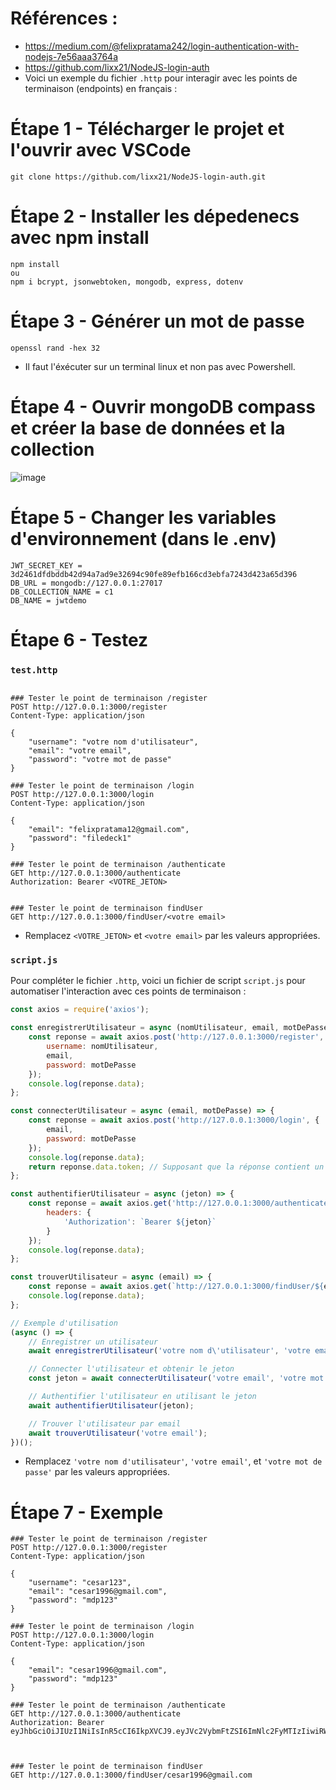 # Références :
- https://medium.com/@felixpratama242/login-authentication-with-nodejs-7e56aaa3764a
- https://github.com/lixx21/NodeJS-login-auth
- Voici un exemple du fichier `.http` pour interagir avec les points de terminaison (endpoints) en français :

# Étape 1 - Télécharger le projet et l'ouvrir avec VSCode
```ssh
git clone https://github.com/lixx21/NodeJS-login-auth.git
```

# Étape 2 - Installer les dépedenecs avec npm install
```ssh
npm install
ou
npm i bcrypt, jsonwebtoken, mongodb, express, dotenv
```

# Étape 3 - Générer un mot de passe
```ssh
openssl rand -hex 32
```
- Il faut l'éxécuter sur un terminal linux et non pas avec Powershell.
  
# Étape 4 - Ouvrir mongoDB compass et créer la base de données et la collection 
![image](https://github.com/hrhouma/Projet-MERN/assets/10111526/74cbd073-ccd6-4cbb-a70a-9bb03e446954)

# Étape 5 - Changer les variables d'environnement (dans le .env)
```ssh
JWT_SECRET_KEY = 3d2461dfdbddb42d94a7ad9e32694c90fe89efb166cd3ebfa7243d423a65d396
DB_URL = mongodb://127.0.0.1:27017
DB_COLLECTION_NAME = c1
DB_NAME = jwtdemo
```

# Étape 6 - Testez
### `test.http`
```http

### Tester le point de terminaison /register
POST http://127.0.0.1:3000/register
Content-Type: application/json

{
    "username": "votre nom d'utilisateur",
    "email": "votre email",
    "password": "votre mot de passe"
}

### Tester le point de terminaison /login
POST http://127.0.0.1:3000/login
Content-Type: application/json

{
    "email": "felixpratama12@gmail.com",
    "password": "filedeck1"
}

### Tester le point de terminaison /authenticate
GET http://127.0.0.1:3000/authenticate
Authorization: Bearer <VOTRE_JETON>


### Tester le point de terminaison findUser
GET http://127.0.0.1:3000/findUser/<votre email>
```

- Remplacez `<VOTRE_JETON>` et `<votre email>` par les valeurs appropriées.

### `script.js`
Pour compléter le fichier `.http`, voici un fichier de script `script.js` pour automatiser l'interaction avec ces points de terminaison :

```javascript
const axios = require('axios');

const enregistrerUtilisateur = async (nomUtilisateur, email, motDePasse) => {
    const reponse = await axios.post('http://127.0.0.1:3000/register', {
        username: nomUtilisateur,
        email,
        password: motDePasse
    });
    console.log(reponse.data);
};

const connecterUtilisateur = async (email, motDePasse) => {
    const reponse = await axios.post('http://127.0.0.1:3000/login', {
        email,
        password: motDePasse
    });
    console.log(reponse.data);
    return reponse.data.token; // Supposant que la réponse contient un jeton
};

const authentifierUtilisateur = async (jeton) => {
    const reponse = await axios.get('http://127.0.0.1:3000/authenticate', {
        headers: {
            'Authorization': `Bearer ${jeton}`
        }
    });
    console.log(reponse.data);
};

const trouverUtilisateur = async (email) => {
    const reponse = await axios.get(`http://127.0.0.1:3000/findUser/${email}`);
    console.log(reponse.data);
};

// Exemple d'utilisation
(async () => {
    // Enregistrer un utilisateur
    await enregistrerUtilisateur('votre nom d\'utilisateur', 'votre email', 'votre mot de passe');

    // Connecter l'utilisateur et obtenir le jeton
    const jeton = await connecterUtilisateur('votre email', 'votre mot de passe');

    // Authentifier l'utilisateur en utilisant le jeton
    await authentifierUtilisateur(jeton);

    // Trouver l'utilisateur par email
    await trouverUtilisateur('votre email');
})();
```

- Remplacez `'votre nom d'utilisateur'`, `'votre email'`, et `'votre mot de passe'` par les valeurs appropriées.

# Étape 7 - Exemple

```http
### Tester le point de terminaison /register
POST http://127.0.0.1:3000/register
Content-Type: application/json

{
    "username": "cesar123",
    "email": "cesar1996@gmail.com",
    "password": "mdp123"
}

### Tester le point de terminaison /login
POST http://127.0.0.1:3000/login
Content-Type: application/json

{
    "email": "cesar1996@gmail.com",
    "password": "mdp123"
}

### Tester le point de terminaison /authenticate
GET http://127.0.0.1:3000/authenticate
Authorization: Bearer eyJhbGciOiJIUzI1NiIsInR5cCI6IkpXVCJ9.eyJVc2VybmFtZSI6ImNlc2FyMTIzIiwiRW1haWwiOiJjZXNhcjE5OTZAZ21haWwuY29tIiwiaWF0IjoxNzE0NzU1MTIwLCJleHAiOjE3MTQ3NTg3MjB9.uGr5nHQq0QQ8wKv4OX0DxjbZ4Owa8hFn9NeDmmS7y2s



### Tester le point de terminaison findUser
GET http://127.0.0.1:3000/findUser/cesar1996@gmail.com
```
